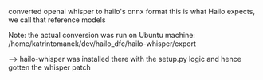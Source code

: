 converted openai whisper to hailo's onnx format
this is what Hailo expects, we call that reference models

Note:
the actual conversion was run on Ubuntu machine:
/home/katrintomanek/dev/hailo_dfc/hailo-whisper/export

--> hailo-whisper was installed there with the setup.py logic and hence gotten the whisper patch